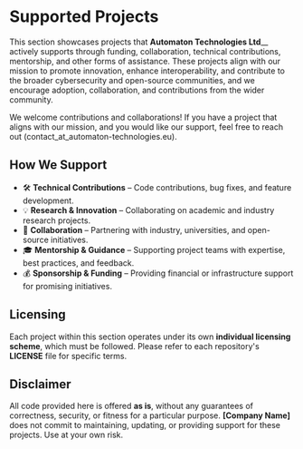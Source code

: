 # Supported Projects  

This section showcases projects that **Automaton Technologies Ltd**__ actively supports through funding, collaboration, technical contributions, mentorship, and other forms of assistance.
These projects align with our mission to promote innovation, enhance interoperability, and contribute to the broader cybersecurity and open-source communities, and we encourage adoption, collaboration, and contributions from the wider community.  

We welcome contributions and collaborations! If you have a project that aligns with our mission, and you would like our support, feel free to reach out (contact_at_automaton-technologies.eu).  

## How We Support  
- 🛠️ **Technical Contributions** – Code contributions, bug fixes, and feature development.  
- 💡 **Research & Innovation** – Collaborating on academic and industry research projects.  
- 🤝 **Collaboration** – Partnering with industry, universities, and open-source initiatives.  
- 🎓 **Mentorship & Guidance** – Supporting project teams with expertise, best practices, and feedback.  
- 💰 **Sponsorship & Funding** – Providing financial or infrastructure support for promising initiatives.  

## Licensing  
Each project within this section operates under its own **individual licensing scheme**, which must be followed. Please refer to each repository's **LICENSE** file for specific terms.  

## Disclaimer  
All code provided here is offered **as is**, without any guarantees of correctness, security, or fitness for a particular purpose. **[Company Name]** does not commit to maintaining, updating, or providing support for these projects. Use at your own risk.  

